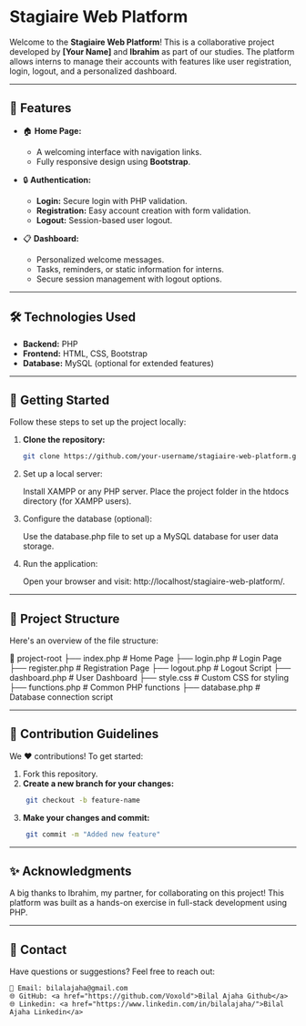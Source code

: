 # Stagiaire Web Platform

Welcome to the **Stagiaire Web Platform**! This is a collaborative project developed by **[Your Name]** and **Ibrahim** as part of our studies. The platform allows interns to manage their accounts with features like user registration, login, logout, and a personalized dashboard.

---

## 🎯 Features

- 🏠 **Home Page:**
  - A welcoming interface with navigation links.
  - Fully responsive design using **Bootstrap**.

- 🔒 **Authentication:**
  - **Login:** Secure login with PHP validation.
  - **Registration:** Easy account creation with form validation.
  - **Logout:** Session-based user logout.

- 📋 **Dashboard:**
  - Personalized welcome messages.
  - Tasks, reminders, or static information for interns.
  - Secure session management with logout options.

---

## 🛠️ Technologies Used

- **Backend:** PHP
- **Frontend:** HTML, CSS, Bootstrap
- **Database:** MySQL (optional for extended features)

---

## 🚀 Getting Started

Follow these steps to set up the project locally:

1. **Clone the repository:**
   ```bash
   git clone https://github.com/your-username/stagiaire-web-platform.git
    ```

2. Set up a local server:

    Install XAMPP or any PHP server.
    Place the project folder in the htdocs directory (for XAMPP users).

3. Configure the database (optional):

    Use the database.php file to set up a MySQL database for user data storage.

4. Run the application:

    Open your browser and visit: http://localhost/stagiaire-web-platform/.

---

## 📂 Project Structure

Here's an overview of the file structure:

📂 project-root
├── index.php          # Home Page
├── login.php          # Login Page
├── register.php       # Registration Page
├── logout.php         # Logout Script
├── dashboard.php      # User Dashboard
├── style.css          # Custom CSS for styling
├── functions.php      # Common PHP functions
├── database.php       # Database connection script

---

## 🤝 Contribution Guidelines

We ❤️ contributions! To get started:

1. Fork this repository.
2. **Create a new branch for your changes:**
```bash
    git checkout -b feature-name
```
3. **Make your changes and commit:**
```bash
    git commit -m "Added new feature"
```

---
## ✨ Acknowledgments

A big thanks to Ibrahim, my partner, for collaborating on this project! This platform was built as a hands-on exercise in full-stack development using PHP.

---
## 📧 Contact

Have questions or suggestions? Feel free to reach out:

    📧 Email: bilalajaha@gmail.com
    🌐 GitHub: <a href="https://github.com/Voxold">Bilal Ajaha Github</a>
    🌐 Linkedin: <a href="https://www.linkedin.com/in/bilalajaha/">Bilal Ajaha Linkedin</a>


